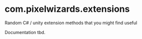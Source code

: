 com.pixelwizards.extensions
=========================

Random C# / unity extension methods that you might find useful

Documentation tbd.